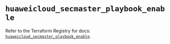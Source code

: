 # `huaweicloud_secmaster_playbook_enable`

Refer to the Terraform Registry for docs: [`huaweicloud_secmaster_playbook_enable`](https://registry.terraform.io/providers/huaweicloud/huaweicloud/1.71.1/docs/resources/secmaster_playbook_enable).
